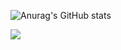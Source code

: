![Anurag's GitHub stats](https://github-readme-stats.vercel.app/api?username=tkddus614&show_icons=true&theme=radical)

<img src="https://img.shields.io/badge/-Java-344CB7?style=flat-plastic&logo=Java&logoColor=white"/></a>
